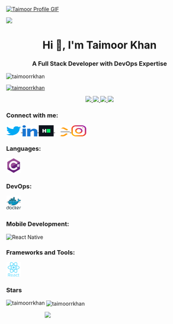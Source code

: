 <a href="https://github.com/taimooorr">![Taimoor Profile GIF](./assets/name.gif)</a>
<!-- Add a header with an animated banner -->
<img src="https://raw.githubusercontent.com/Trilokia/Trilokia/379277808c61ef204768a61bbc5d25bc7798ccf1/bottom_header.svg" />

<!-- Add your name and tagline -->
<h1 align="center">Hi 👋, I'm Taimoor Khan</h1>
<h3 align="center">A Full Stack Developer with DevOps Expertise</h3>

<!-- Add profile views and GitHub profile trophy -->
<p align="left"> 
  <img src="https://komarev.com/ghpvc/?username=taimoorrkhan&label=Profile%20views&color=0e75b6&style=flat" alt="taimoorrkhan" />
</p>

<p align="left"> 
  <a href="https://github.com/ryo-ma/github-profile-trophy">
    <img src="https://github-profile-trophy.vercel.app/?username=taimoorrkhan&theme=buddhism" alt="taimoorrkhan" />
  </a>
</p>

<!-- Add social media badges and links -->
<div align="center"> 
  <a href="https://twitter.com/taimoorrkhan" target="_blank">
    <img src="https://img.shields.io/badge/Twitter-1DA1F2?style=for-the-badge&logo=twitter&logoColor=white" target="_blank" />
  </a>
  <a href="https://www.linkedin.com/in/taimoorrkhan" target="_blank">
    <img src="https://img.shields.io/badge/LinkedIn-0077B5?style=for-the-badge&logo=linkedin&logoColor=white" target="_blank" />
  </a>
  <a href="https://github.com/taimoorrkhan" target="_blank">
    <img src="https://img.shields.io/badge/GitHub-100000?style=for-the-badge&logo=github&logoColor=white" target="_blank" />
  </a>
  <a href="https://instagram.com/taimoorrkhann" target="_blank">
    <img src="https://img.shields.io/badge/Instagram-E4405F?style=for-the-badge&logo=instagram&logoColor=white" target="_blank" />
  </a>
</div>

<!-- Add a "Connect with me" section with icons and links -->
<h3 align="left">Connect with me:</h3>
<p align="left">
  <a href="https://twitter.com/taimoorrkhan" target="blank">
    <img align="center" src="https://raw.githubusercontent.com/teamedwardforever/Readme-Generator/71f25dd8b98329b168142a6b782a107b75eab178/svg/Social/twitter.svg" alt="taimoorrkhan" height="30" width="40" />
  </a>
  <a href="https://linkedin.com/in/taimoorrkhan" target="blank">
    <img align="center" src="https://raw.githubusercontent.com/teamedwardforever/Readme-Generator/71f25dd8b98329b168142a6b782a107b75eab178/svg/Social/linked-in-alt.svg" alt="taimoorrkhan" height="30" width="40" />
  </a>
  <a href="https://www.hackerrank.com/taimooor" target="blank">
    <img align="center" src="https://raw.githubusercontent.com/teamedwardforever/Readme-Generator/71f25dd8b98329b168142a6b782a107b75eab178/svg/Social/hackerrank.svg" alt="taimooor" height="30" width="40" />
  </a>
  <a href="https://www.leetcode.com/taimooor" target="blank">
    <img align="center" src="https://raw.githubusercontent.com/teamedwardforever/Readme-Generator/71f25dd8b98329b168142a6b782a107b75eab178/svg/Social/leet-code.svg" alt="taimooor" height="30" width="40" />
  </a>
  <a href="https://instagram.com/taimoorrkhann" target="blank">
    <img align="center" src="https://raw.githubusercontent.com/teamedwardforever/Readme-Generator/71f25dd8b98329b168142a6b782a107b75eab178/svg/Social/instagram.svg" alt="taimoorrkhann" height="30" width="40" />
  </a>
</p>

<!-- Add a "Languages" section with icons -->
<h3 align="left">Languages:</h3>
<p align="left">
  <img src="https://raw.githubusercontent.com/teamedwardforever/Readme-Generator/71f25dd8b98329b168142a6b782a107b75eab178/svg/Skills/Languages/csharp-original.svg" alt="Csharp" width="40" height="40"/>
  <!-- Add more icons for your languages here -->
</p>

<!-- Add a "DevOps" section with icons -->
<h3 align="left">DevOps:</h3>
<p align="left">
  <img src="https://raw.githubusercontent.com/teamedwardforever/Readme-Generator/71f25dd8b98329b168142a6b782a107b75eab178/svg/Skills/Devops/docker-original-wordmark.svg" alt="Docker" width="40" height="40"/>
  <!-- Add more icons for your DevOps tools here -->
</p>

<!-- Add a "Mobile Development" section with icons -->
<h3 align="left">Mobile Development:</h3>
<p align="left">
  <img src="https://raw.githubusercontent.com/teamedwardforever/Readme-Generator/71f25dd8b98329b168142a6b782a107b75eab178/svg/Skills/Mobile/react-native-original-wordmark.svg" alt="React Native" width="40" height="40"/>
  <!-- Add more icons for your mobile development tools here -->
</p>

<!-- Add a "Frameworks and Tools" section with icons -->
<h3 align="left">Frameworks and Tools:</h3>
<p align="left">
  <img src="https://raw.githubusercontent.com/teamedwardforever/Readme-Generator/71f25dd8b98329b168142a6b782a107b75eab178/svg/Skills/Frontend/react-original-wordmark.svg" alt="React" width="40" height="40"/>
  <!-- Add more icons for your frameworks and tools here -->
</p>

<!-- Add a "Stars" section with GitHub stats -->
<h3 align="left">Stars</h3>
<p align="left">
  <img align="left" height="180em" src="https://github-readme-stats.vercel.app/api/top-langs/?username=taimoorrkhan&hide_progress=true&theme=transparent" alt="taimoorrkhan" />
</p>

<p>&nbsp;<img align="center" height="180em" src="https://github-readme-stats.vercel.app/api?username=taimoorrkhan&show_icons=true&locale=en&theme=transparent" alt="taimoorrkhan" /></p>

<!-- Add a footer -->
<img src="https://raw.githubusercontent.com/Trilokia/Trilokia/379277808c61ef204768a61bbc5d25bc7798ccf1/bottom_header.svg" />

